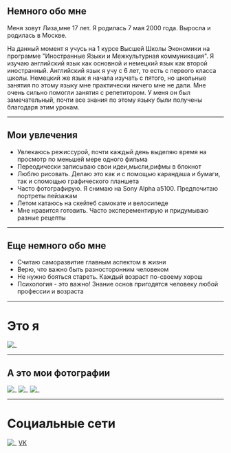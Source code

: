 ## Немного обо мне

Меня зовут Лиза,мне 17 лет. Я родилась 7 мая 2000 года. Выросла и родилась в Москве.

На данный момент я учусь на 1 курсе Высшей Школы Экономики на программе "Иностранные Языки и Межкультурная коммуникация". Я изучаю английский язык как основной и немецкий язык как второй иностранный. Английский язык я учу с 6 лет, то есть с первого класса школы. Немецкий же язык я начала изучать с пятого, но школьные занятия по этому языку мне практически ничего мне не дали. Мне очень сильно помогли занятия с репетитором. У меня он был замечательный, почти все знания по этому языку были получены благодаря этим урокам.
***
## Мои увлечения
* Увлекаюсь режиссурой, почти каждый день выделяю время на просмотр по меньшей мере одного фильма
* Переодически записываю свои идеи,мысли,рифмы в блокнот
* Люблю рисовать. Делаю это как и с помощью карандаша и бумаги, так и спомощью графического планшета
* Часто фотографирую. Я снимаю на Sony Alpha a5100. Предпочитаю портреты пейзажам
* Летом катаюсь на скейтеб самокате и велосипеде
* Мне нравится готовить. Часто эксперементирую и придумываю разные рецепты
***
## Еще немного обо мне
* Считаю саморазвитие главным аспектом в жизни
* Верю, что важно быть разносторонним человеком
* Не нужно бояться стареть. Каждый возраст по-своему хорош
* Психология - это важно! Знание основ пригодятся человеку любой профессии и возраста
***
# Это я
![_](http://s1.radikale.ru/uploads/2018/1/22/3879ba2628363c08e10cd64513bd2122-full.jpg)
***
## А это мои фотографии
![_](http://s1.radikale.ru/uploads/2018/1/22/52045d7a925a7231cf6b098a86e3b3cc-full.jpg)
![_](http://s1.radikale.ru/uploads/2018/1/22/3c61992a46a9b3f4be2796310bd04266-full.jpg)
![_](http://s1.radikale.ru/uploads/2018/1/22/53267a292cbf3a39cae544f13907f17b-full.jpg)
***
# Социальные сети
![_](http://s1.radikale.ru/uploads/2018/1/22/70bed50e62612bbc105ead09f5a8f409-full.jpg) [VK](https://vk.com/oikaktoplohostalo)


